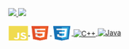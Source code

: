 <div>
   <a href="https://github.com/SamuelNole">
   <img height="180em" src="https://github-readme-stats.vercel.app/api?username=SamuelNole&show_icons=true&theme=dracula&include_all_commits=true&count_private=true"/>
   <img height="180em" src="https://github-readme-stats.vercel.app/api/top-langs/?username=SamuelNole&layout=compact&langs_count=6&theme=dracula"/>
</div>
    
<div style="display: inline_block"><br>
  <img align="center" alt="Js" height="30" width="40" src="https://raw.githubusercontent.com/devicons/devicon/master/icons/javascript/javascript-plain.svg">
  <img align="center" alt="HTML" height="30" width="40" src="https://raw.githubusercontent.com/devicons/devicon/master/icons/html5/html5-original.svg">
  <img align="center" alt="CSS" height="30" width="40" src="https://raw.githubusercontent.com/devicons/devicon/master/icons/css3/css3-original.svg">
  <img align="center" alt="C++" height="40" width="40" src="https://www.alura.com.br/artigos/assets/formacao-linguagem-c-plus-plus/img-01.png">
  <img aling="center" alt="Java" height="30" width="40" src="https://cdn-icons-png.flaticon.com/512/226/226777.png">
</div>
 
<br>

